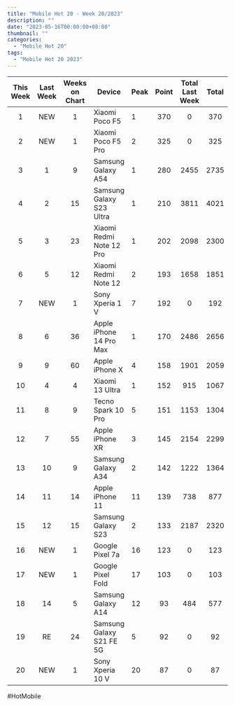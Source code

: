 ```yaml
---
title: "Mobile Hot 20 - Week 20/2023"
description: ""
date: "2023-05-16T00:00:00+08:00"
thumbnail: ""
categories:
  - "Mobile Hot 20"
tags:
  - "Mobile Hot 20 2023"
---
```

<!--more-->
|This Week|Last Week|Weeks on Chart|Device|Peak|Point|Total Last Week|Total|
|:----:|:----:|:----:|----|----|:----:|:----:|:----:|
|1|NEW|1|Xiaomi Poco F5|1|370|0|370|
|2|NEW|1|Xiaomi Poco F5 Pro|2|325|0|325|
|3|1|9|Samsung Galaxy A54|1|280|2455|2735|
|4|2|15|Samsung Galaxy S23 Ultra|1|210|3811|4021|
|5|3|23|Xiaomi Redmi Note 12 Pro|1|202|2098|2300|
|6|5|12|Xiaomi Redmi Note 12|2|193|1658|1851|
|7|NEW|1|Sony Xperia 1 V|7|192|0|192|
|8|6|36|Apple iPhone 14 Pro Max|1|170|2486|2656|
|9|9|60|Apple iPhone X|4|158|1901|2059|
|10|4|4|Xiaomi 13 Ultra|1|152|915|1067|
|11|8|9|Tecno Spark 10 Pro|5|151|1153|1304|
|12|7|55|Apple iPhone XR|3|145|2154|2299|
|13|10|9|Samsung Galaxy A34|2|142|1222|1364|
|14|11|14|Apple iPhone 11|11|139|738|877|
|15|12|15|Samsung Galaxy S23|2|133|2187|2320|
|16|NEW|1|Google Pixel 7a|16|123|0|123|
|17|NEW|1|Google Pixel Fold|17|103|0|103|
|18|14|5|Samsung Galaxy A14|12|93|484|577|
|19|RE|24|Samsung Galaxy S21 FE 5G|5|92|0|92|
|20|NEW|1|Sony Xperia 10 V|20|87|0|87|

#HotMobile